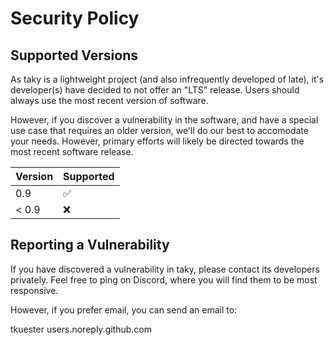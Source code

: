 # Security Policy

## Supported Versions

As taky is a lightweight project (and also infrequently developed of late), it's
developer(s) have decided to not offer an "LTS" release. Users should always use
the most recent version of software.

However, if you discover a vulnerability in the software, and have a special use
case that requires an older version, we'll do our best to accomodate your needs.
However, primary efforts will likely be directed towards the most recent
software release.

| Version | Supported          |
| ------- | ------------------ |
| 0.9     | :white_check_mark: |
| < 0.9   | :x:                |

## Reporting a Vulnerability

If you have discovered a vulnerability in taky, please contact its developers
privately. Feel free to ping on Discord, where you will find them to be most
responsive.

However, if you prefer email, you can send an email to:

tkuester <at> users.noreply.github.com

